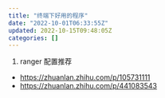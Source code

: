 ```yaml
---
title: "终端下好用的程序"
date: "2022-10-01T06:33:55Z"
updated: 2022-10-15T09:48:05Z
categories: []
---
```

1. ranger 配置推荐
  - https://zhuanlan.zhihu.com/p/105731111
  - https://zhuanlan.zhihu.com/p/441083543